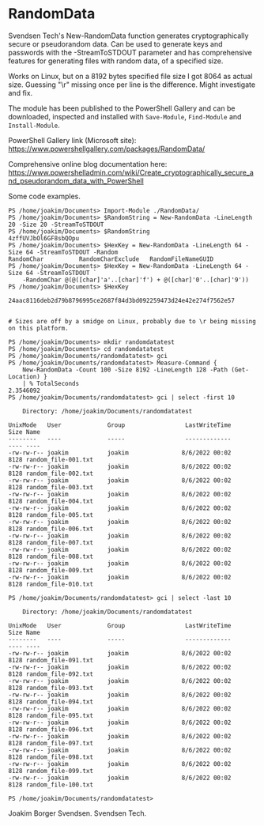 # RandomData
Svendsen Tech's New-RandomData function generates cryptographically secure or pseudorandom data. Can be used to generate keys and passwords with the -StreamToSTDOUT parameter and has comprehensive features for generating files with random data, of a specified size.

Works on Linux, but on a 8192 bytes specified file size I got 8064 as actual size. Guessing "\r" missing once per line is the difference. 
Might investigate and fix.

The module has been published to the PowerShell Gallery and can be downloaded, inspected and installed with `Save-Module`, `Find-Module` and `Install-Module`.

PowerShell Gallery link (Microsoft site): https://www.powershellgallery.com/packages/RandomData/

Comprehensive online blog documentation here: 
https://www.powershelladmin.com/wiki/Create_cryptographically_secure_and_pseudorandom_data_with_PowerShell


Some code examples.

```
PS /home/joakim/Documents> Import-Module ./RandomData/                                              
PS /home/joakim/Documents> $RandomString = New-RandomData -LineLength 20 -Size 20 -StreamToSTDOUT
PS /home/joakim/Documents> $RandomString                                                         
4zffUVJbOl6GF8sbQOpu
PS /home/joakim/Documents> $HexKey = New-RandomData -LineLength 64 -Size 64 -StreamToSTDOUT -Random
RandomChar          RandomCharExclude   RandomFileNameGUID  
PS /home/joakim/Documents> $HexKey = New-RandomData -LineLength 64 -Size 64 -StreamToSTDOUT `
    -RandomChar @(@([char]'a'..[char]'f') + @([char]'0'..[char]'9'))      
PS /home/joakim/Documents> $HexKey                                                                                             

24aac8116deb2d79b8796995ce2687f84d3bd092259473d24e42e274f7562e57


# Sizes are off by a smidge on Linux, probably due to \r being missing on this platform.

PS /home/joakim/Documents> mkdir randomdatatest                         
PS /home/joakim/Documents> cd randomdatatest
PS /home/joakim/Documents/randomdatatest> gci
PS /home/joakim/Documents/randomdatatest> Measure-Command { 
    New-RandomData -Count 100 -Size 8192 -LineLength 128 -Path (Get-Location) }
    | % TotalSeconds      
2.3546092
PS /home/joakim/Documents/randomdatatest> gci | select -first 10

    Directory: /home/joakim/Documents/randomdatatest

UnixMode   User             Group                 LastWriteTime           Size Name
--------   ----             -----                 -------------           ---- ----
-rw-rw-r-- joakim           joakim               8/6/2022 00:02           8128 random_file-001.txt
-rw-rw-r-- joakim           joakim               8/6/2022 00:02           8128 random_file-002.txt
-rw-rw-r-- joakim           joakim               8/6/2022 00:02           8128 random_file-003.txt
-rw-rw-r-- joakim           joakim               8/6/2022 00:02           8128 random_file-004.txt
-rw-rw-r-- joakim           joakim               8/6/2022 00:02           8128 random_file-005.txt
-rw-rw-r-- joakim           joakim               8/6/2022 00:02           8128 random_file-006.txt
-rw-rw-r-- joakim           joakim               8/6/2022 00:02           8128 random_file-007.txt
-rw-rw-r-- joakim           joakim               8/6/2022 00:02           8128 random_file-008.txt
-rw-rw-r-- joakim           joakim               8/6/2022 00:02           8128 random_file-009.txt
-rw-rw-r-- joakim           joakim               8/6/2022 00:02           8128 random_file-010.txt

PS /home/joakim/Documents/randomdatatest> gci | select -last 10 

    Directory: /home/joakim/Documents/randomdatatest

UnixMode   User             Group                 LastWriteTime           Size Name
--------   ----             -----                 -------------           ---- ----
-rw-rw-r-- joakim           joakim               8/6/2022 00:02           8128 random_file-091.txt
-rw-rw-r-- joakim           joakim               8/6/2022 00:02           8128 random_file-092.txt
-rw-rw-r-- joakim           joakim               8/6/2022 00:02           8128 random_file-093.txt
-rw-rw-r-- joakim           joakim               8/6/2022 00:02           8128 random_file-094.txt
-rw-rw-r-- joakim           joakim               8/6/2022 00:02           8128 random_file-095.txt
-rw-rw-r-- joakim           joakim               8/6/2022 00:02           8128 random_file-096.txt
-rw-rw-r-- joakim           joakim               8/6/2022 00:02           8128 random_file-097.txt
-rw-rw-r-- joakim           joakim               8/6/2022 00:02           8128 random_file-098.txt
-rw-rw-r-- joakim           joakim               8/6/2022 00:02           8128 random_file-099.txt
-rw-rw-r-- joakim           joakim               8/6/2022 00:02           8128 random_file-100.txt

PS /home/joakim/Documents/randomdatatest> 

```

Joakim Borger Svendsen. Svendsen Tech.
